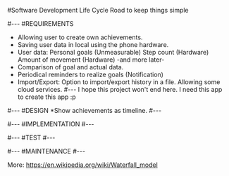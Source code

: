 #Software Development Life Cycle
Road to keep things simple

#---
#REQUIREMENTS
* Allowing user to create own achievements.
* Saving user data in local using the phone hardware.
* User data:
	Personal goals (Unmeasurable)
	Step count (Hardware)
	Amount of movement (Hardware)
	-and more later-
* Comparison of goal and actual data.
* Periodical reminders to realize goals (Notification)
* Import/Export:
	Option to import/export history in a file.
	Allowing some cloud services.
#---
I hope this project won't end here. I need this app to create this app :p

#---
#DESIGN
*Show achievements as timeline.
#---

#---
#IMPLEMENTATION
#---

#---
#TEST
#---

#---
#MAINTENANCE
#---



More: https://en.wikipedia.org/wiki/Waterfall_model
